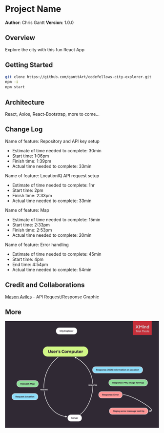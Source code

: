 # Project Name

**Author**: Chris Gantt
**Version**: 1.0.0

## Overview

Explore the city with this fun React App
<!-- Provide a high level overview of what this application is and why you are building it, beyond the fact that it's an assignment for this class. (i.e. What's your problem domain?) -->

## Getting Started

```bash
git clone https://github.com/ganttArt/codefellows-city-explorer.git
npm -i
npm start
```
<!-- What are the steps that a user must take in order to build this app on their own machine and get it running? -->

## Architecture

React, Axios, React-Bootstrap, more to come...
<!-- Provide a detailed description of the application design. What technologies (languages, libraries, etc) you're using, and any other relevant design information. -->

## Change Log

<!-- Use this area to document the iterative changes made to your application as each feature is successfully implemented. Use time stamps. Here's an examples:

01-01-2001 4:59pm - Application now has a fully-functional express server, with a GET route for the location resource. -->

Name of feature: Repository and API key setup

- Estimate of time needed to complete: 30min
- Start time: 1:06pm
- Finish time: 1:39pm
- Actual time needed to complete: 33min

Name of feature: LocationIQ API request setup

- Estimate of time needed to complete: 1hr
- Start time: 2pm
- Finish time: 2:33pm
- Actual time needed to complete: 33min

Name of feature: Map

- Estimate of time needed to complete: 15min
- Start time: 2:33pm
- Finish time: 2:53pm
- Actual time needed to complete: 20min

Name of feature: Error handling

- Estimate of time needed to complete: 45min
- Start time: 4pm
- End time: 4:54pm
- Actual time needed to complete: 54min

## Credit and Collaborations

[Mason Aviles](https://www.linkedin.com/in/masonaviles/) - API Request/Response Graphic
<!-- Give credit (and a link) to other people or resources that helped you build this application. -->

## More

![request/response graphic](public/assets/city-explorer-web-response-graph.png)
